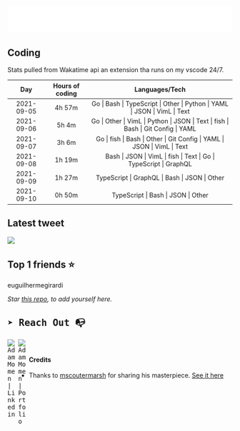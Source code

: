
![test image size](/assets/welcome_message.gif)

## Coding
Stats pulled from Wakatime api an extension tha runs on my vscode 24/7.

|Day|Hours of coding|Languages/Tech|
|:-:|:-:|:-:|
|2021-09-05|4h 57m|Go &#124; Bash &#124; TypeScript &#124; Other &#124; Python &#124; YAML &#124; JSON &#124; VimL &#124; Text|
|2021-09-06|5h 4m|Go &#124; Other &#124; VimL &#124; Python &#124; JSON &#124; Text &#124; fish &#124; Bash &#124; Git Config &#124; YAML|
|2021-09-07|3h 6m|Go &#124; fish &#124; Bash &#124; Other &#124; Git Config &#124; YAML &#124; JSON &#124; VimL &#124; Text|
|2021-09-08|1h 19m|Bash &#124; JSON &#124; VimL &#124; fish &#124; Text &#124; Go &#124; TypeScript &#124; GraphQL|
|2021-09-09|1h 27m|TypeScript &#124; GraphQL &#124; Bash &#124; JSON &#124; Other|
|2021-09-10|0h 50m|TypeScript &#124; Bash &#124; JSON &#124; Other|

## Latest tweet
[<img src="<tweet-image-url>" width="400">](<tweet-url>)

## Top 1 friends ⭐️
euguilhermegirardi

*Star [this repo](https://github.com/AdamMomen/AdamMomen), to add yourself here.*


<samp>

## ➤ Reach Out :mailbox_with_no_mail:

>
  <a href="https://www.linkedin.com/in/adam-momen-99596275/">
     <img align="left" alt="Adam Momen | Linkedin" width="24px" src="./assets/Linkedin.svg" />
   </a>

   <a href="https://adammomen.com/">
     <img align="left" alt="Adam Momen | Portfolio" width="24px" src="./assets/web.svg" />
   </a>

</samp>

<br>

#### Credits
* Thanks to [mscoutermarsh](https://github.com/mscoutermarsh) for sharing his masterpiece. [See it here](https://github.com/mscoutermarsh/mscoutermarsh)